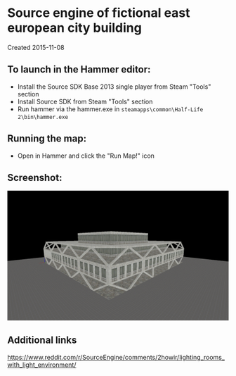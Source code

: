 # Source engine of fictional east european city building

Created 2015-11-08

## To launch in the Hammer editor:

- Install the Source SDK Base 2013 single player from Steam "Tools" section
- Install Source SDK from Steam "Tools" section
- Run hammer via the hammer.exe in `steamapps\common\Half-Life 2\bin\hammer.exe`

## Running the map:

- Open in Hammer and click the "Run Map!" icon 

## Screenshot:

![Screenshot](screenshot.PNG)

## Additional links

https://www.reddit.com/r/SourceEngine/comments/2howir/lighting_rooms_with_light_environment/
